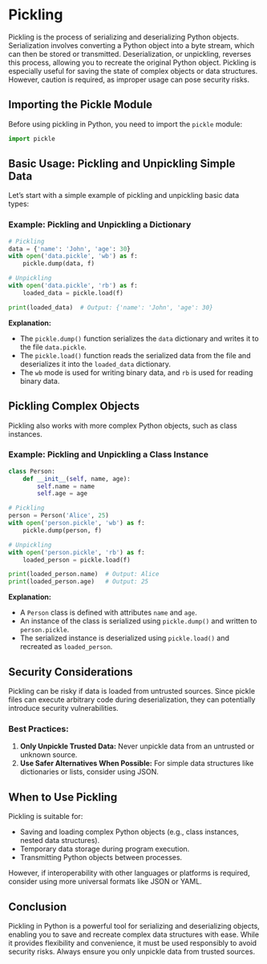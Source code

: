 # Pickling

Pickling is the process of serializing and deserializing Python objects. Serialization involves converting a Python object into a byte stream, which can then be stored or transmitted. Deserialization, or unpickling, reverses this process, allowing you to recreate the original Python object. Pickling is especially useful for saving the state of complex objects or data structures. However, caution is required, as improper usage can pose security risks.

## Importing the Pickle Module

Before using pickling in Python, you need to import the `pickle` module:

```python
import pickle
```

## Basic Usage: Pickling and Unpickling Simple Data

Let’s start with a simple example of pickling and unpickling basic data types:

### Example: Pickling and Unpickling a Dictionary

```python
# Pickling
data = {'name': 'John', 'age': 30}
with open('data.pickle', 'wb') as f:
    pickle.dump(data, f)

# Unpickling
with open('data.pickle', 'rb') as f:
    loaded_data = pickle.load(f)

print(loaded_data)  # Output: {'name': 'John', 'age': 30}
```

**Explanation:**
- The `pickle.dump()` function serializes the `data` dictionary and writes it to the file `data.pickle`.
- The `pickle.load()` function reads the serialized data from the file and deserializes it into the `loaded_data` dictionary.
- The `wb` mode is used for writing binary data, and `rb` is used for reading binary data.

## Pickling Complex Objects

Pickling also works with more complex Python objects, such as class instances.

### Example: Pickling and Unpickling a Class Instance

```python
class Person:
    def __init__(self, name, age):
        self.name = name
        self.age = age

# Pickling
person = Person('Alice', 25)
with open('person.pickle', 'wb') as f:
    pickle.dump(person, f)

# Unpickling
with open('person.pickle', 'rb') as f:
    loaded_person = pickle.load(f)

print(loaded_person.name)  # Output: Alice
print(loaded_person.age)   # Output: 25
```

**Explanation:**
- A `Person` class is defined with attributes `name` and `age`.
- An instance of the class is serialized using `pickle.dump()` and written to `person.pickle`.
- The serialized instance is deserialized using `pickle.load()` and recreated as `loaded_person`.

## Security Considerations

Pickling can be risky if data is loaded from untrusted sources. Since pickle files can execute arbitrary code during deserialization, they can potentially introduce security vulnerabilities.

### Best Practices:
1. **Only Unpickle Trusted Data:** Never unpickle data from an untrusted or unknown source.
2. **Use Safer Alternatives When Possible:** For simple data structures like dictionaries or lists, consider using JSON.

## When to Use Pickling

Pickling is suitable for:
- Saving and loading complex Python objects (e.g., class instances, nested data structures).
- Temporary data storage during program execution.
- Transmitting Python objects between processes.

However, if interoperability with other languages or platforms is required, consider using more universal formats like JSON or YAML.

## Conclusion

Pickling in Python is a powerful tool for serializing and deserializing objects, enabling you to save and recreate complex data structures with ease. While it provides flexibility and convenience, it must be used responsibly to avoid security risks. Always ensure you only unpickle data from trusted sources.


